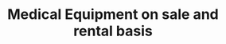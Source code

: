 ---
title: Medical Equipment on sale and rental basis
discription: 'We deal in various option of wheelchair  \n
Mannual wheel chairs \n
Pediatric wheel chairs \n
Mini wheel chairs \n
Electric wheel chair'
image: https://img77.uenicdn.com/image/upload/v1586499398/business/69d78ae4-9728-4903-8bd8-56b356605909/IMG-20190518-WA0043jpg.jpg
amount: 8,200.00
---